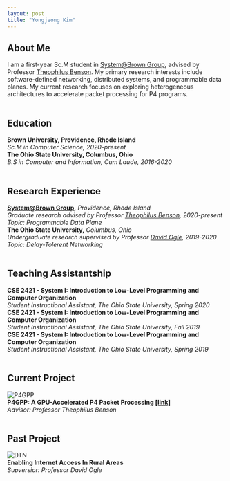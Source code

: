 ```yaml
---
layout: post
title: "Yongjeong Kim"
---
```


## About Me
I am a first-year Sc.M student in [System@Brown Group][system-group], advised by Professor [Theophilus Benson][theophilus-benson]. My primary research interests include software-defined networking, distributed systems, and programmable data planes. My current research focuses on exploring heterogeneous architectures to accelerate packet processing for P4 programs.  
&nbsp;
&nbsp;
## Education
**Brown University,   Providence, Rhode Island**  
*Sc.M in Computer Science, 2020-present*  
**The Ohio State University,   Columbus, Ohio**  
*B.S in Computer and Information, Cum Laude, 2016-2020*  
&nbsp;
&nbsp;
## Research Experience
**[System@Brown Group][system-group],** *Providence, Rhode Island*  
*Graduate research advised by Professor [Theophilus Benson][theophilus-benson], 2020-present*  
*Topic: Programmable Data Plane*  
**The Ohio State University,** *Columbus, Ohio*  
*Undergraduate research supervised by Professor [David Ogle][david-ogle], 2019-2020*  
*Topic: Delay-Tolerent Networking*  
&nbsp;
&nbsp;
## Teaching Assistantship
**CSE 2421 - System I: Introduction to Low-Level Programming and Computer Organization**  
*Student Instructional Assistant, The Ohio State University, Spring 2020*  
**CSE 2421 - System I: Introduction to Low-Level Programming and Computer Organization**  
*Student Instructional Assistant, The Ohio State University, Fall 2019*  
**CSE 2421 - System I: Introduction to Low-Level Programming and Computer Organization**  
*Student Instructional Assistant, The Ohio State University, Spring 2019*  
&nbsp;
&nbsp;
## Current Project
![P4GPP]({{site.baseurl}}/assets/img/p4gpp.jpg)  
**P4GPP: A GPU-Accelerated P4 Packet Processing [[link]][p4gpp]**  
*Advisor: Professor Theophilus Benson*  
&nbsp;
&nbsp;
## Past Project
![DTN]({{site.baseurl}}/assets/img/dtn.jpg)  
**Enabling Internet Access In Rural Areas**  
*Supversior: Professor David Ogle*  

[theophilus-benson]: https://cs.brown.edu/~tab/
[david-ogle]: https://sites.google.com/site/daveogle/dave-s-homepage
[system-group]: https://systems.cs.brown.edu/
[p4gpp]: https://cseyj.github.io/p4gpp/ 

